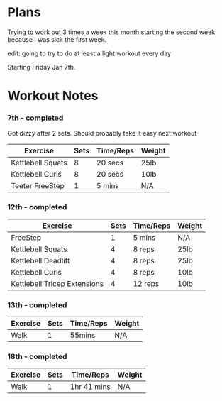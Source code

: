 # Plans

Trying to work out 3 times a week this month starting the second week because I was sick the first week. 

edit: going to try to do at least a light workout every day

Starting Friday Jan 7th.

# Workout Notes

### 7th - completed

Got dizzy after 2 sets. Should probably take it easy next workout

| Exercise | Sets | Time/Reps | Weight |
| --- | --- | --- | --- |
| Kettlebell Squats | 8 | 20 secs | 25lb |
| Kettlebell Curls | 8 | 20 secs | 10lb |
| Teeter FreeStep | 1 | 5 mins | N/A |

### 12th - completed

| Exercise | Sets | Time/Reps | Weight |
| --- | --- | --- | --- |
| FreeStep | 1 | 5 mins | N/A |
| Kettlebell Squats | 4 | 8 reps | 25lb |
| Kettlebell Deadlift | 4 | 8 reps | 25lb |
| Kettlebell Curls | 4 | 8 reps | 10lb |
| Kettlebell Tricep Extensions | 4 | 12 reps | 10lb |


### 13th - completed

| Exercise | Sets | Time/Reps | Weight |
| --- | --- | --- | --- |
| Walk | 1 | 55mins | N/A |

### 18th - completed
| Exercise | Sets | Time/Reps | Weight |
| --- | --- | --- | --- |
| Walk | 1 | 1hr 41 mins | N/A |

